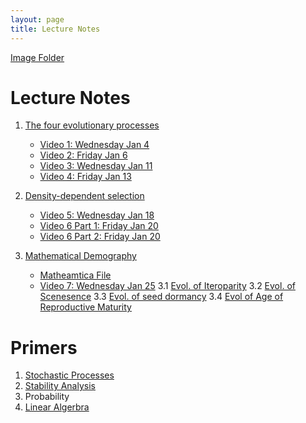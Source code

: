 ```yaml
---
layout: page
title: Lecture Notes
---
```


[Image Folder](https://drive.google.com/drive/folders/1pCAanDFn1sqlNANQuAQXSTCjCvCs01JI?usp=share_link)

# Lecture Notes 

1. [The four evolutionary processes](https://drive.google.com/file/d/1BE-OeE3-nrqlvwM0fEt-J7THTu9TlG2P/view?usp=share_link) 
    - [Video 1: Wednesday Jan 4](https://drive.google.com/file/d/1hz9wmkcn_4iateFe1fFXLG6k0gXC8bkV/view?usp=share_link)
    - [Video 2: Friday Jan 6](https://drive.google.com/file/d/1GA7ugmxyuKYF8klPFo-eirF5GM93A1Hv/view?usp=share_link)
    - [Video 3: Wednesday Jan 11](https://drive.google.com/file/d/1Ct0nS-SG3U_0aQ1qKuUFEqadRbtMf9HB/view?usp=share_link)
    - [Video 4: Friday Jan 13](https://drive.google.com/file/d/1mxyFvXNStOHJglIzhEmCaZKTZCREzD6J/view?usp=share_link)
    
2. [Density-dependent selection](https://drive.google.com/file/d/1JnaakMsMoC77xrJ3Rzfml4IyhpMWoQU8/view?usp=share_link)
    - [Video 5: Wednesday Jan 18](https://drive.google.com/file/d/1GOdFO7swCFgX0Pyk08QHnWmLS7egON4m/view?usp=sharing)
    - [Video 6 Part 1: Friday Jan 20](https://drive.google.com/file/d/1_4fNIH7krAgyUwwGWCZ8KCMiSl0tcs2j/view?usp=sharing)
    - [Video 6 Part 2: Friday Jan 20](https://drive.google.com/file/d/1vnnFqiqtTldCxNtQmASmBfXunmlWqswj/view?usp=sharing)


3. [Mathematical Demography](https://drive.google.com/file/d/13c5qQ_gyjLhOlfWix-vLp7NoEIF-2KzA/view?usp=sharing)
    - [Matheamtica File](https://drive.google.com/file/d/1Okk39Y_bEfJddist4y1UoF54pxOfnsWk/view?usp=sharing)
    - [Video 7: Wednesday Jan 25](https://drive.google.com/file/d/1Q9NKXRH1iIJ7VP6NAkgx5IQILVPSHm9s/view?usp=share_link)
    3.1 [Evol. of Iteroparity](https://drive.google.com/file/d/1EUNgmzGreQB1xaGEYlX9N27_WIy8u24n/view?usp=share_link)
    3.2 [Evol. of Scenesence]()
    3.3 [Evol. of seed dormancy]()
    3.4 [Evol of Age of Reproductive Maturity]()

# Primers
1. [Stochastic Processes](https://drive.google.com/file/d/1c3N5lu8MKJmqObSvPnvMiBA4vN4xTKCI/view?usp=sharing)
2. [Stability Analysis](https://drive.google.com/file/d/1BHK7tr5GJ-Vu33Q3m6WXv-7x9FKGIvn6/view?usp=share_link)
3. Probability
4. [Linear Algerbra](https://drive.google.com/file/d/1X3EAUTCH8YarUe5D7SFTQUS33HYETbaU/view?usp=share_link)
